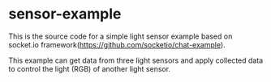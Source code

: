# sensor-example

This is the source code for a simple light sensor example based on socket.io framework(https://github.com/socketio/chat-example). 

This example can get data from three light sensors and apply collected data to control the light (RGB) of another light sensor.

